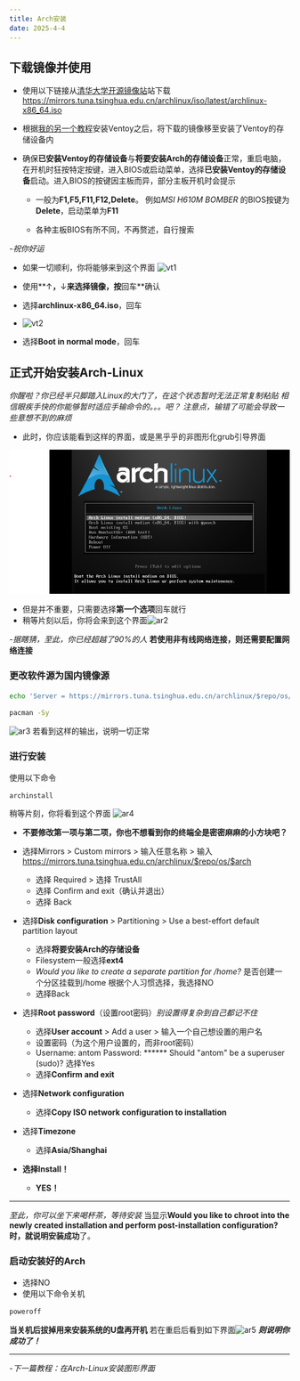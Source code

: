 ```yaml
---
title: Arch安装
date: 2025-4-4
---
```


## 下载镜像并使用

- 使用以下链接从[清华大学开源镜像站](https://mirrors.tuna.tsinghua.edu.cn)站下载
<https://mirrors.tuna.tsinghua.edu.cn/archlinux/iso/latest/archlinux-x86_64.iso>

- 根据[我的另一个教程](/2025/01/24/Ventoy-install/)安装Ventoy之后，将下载的镜像移至安装了Ventoy的存储设备内

- 确保**已安装Ventoy的存储设备**与**将要安装Arch的存储设备**正常，重启电脑，在开机时狂按特定按键，进入BIOS或启动菜单，选择**已安装Ventoy的存储设备**启动。进入BIOS的按键因主板而异，部分主板开机时会提示
  - 一般为**F1,F5,F11,F12,Delete**。
 例如*MSI H610M BOMBER* 的BIOS按键为**Delete**，启动菜单为**F11**

  - 各种主板BIOS有所不同，不再赘述，自行搜索

 -*祝你好运*

- 如果一切顺利，你将能够来到这个界面
![vt1](/img/ventoy-install/ventoy-boot-menu.png)

- 使用**↑**，**↓**来选择镜像，按**回车**确认

- 选择**archlinux-x86_64.iso**，回车
- ![vt2](/img/ventoy-install/ventoy-iso-selection.png)
- 选择**Boot in normal mode**，回车

## 正式开始安装Arch-Linux

*你醒啦？你已经半只脚踏入Linux的大门了，在这个状态暂时无法正常复制粘贴*
*相信眼疾手快的你能够暂时适应手输命令的。。。吧？*
*注意点，输错了可能会导致一些意想不到的麻烦*

- 此时，你应该能看到这样的界面，或是黑乎乎的非图形化grub引导界面

![ar1](../img/arch-install/arch-boot-screen.png)

- 但是并不重要，只需要选择**第一个选项**回车就行
- 稍等片刻以后，你将会来到这个界面![ar2](/img/arch-install/arch-after-boot.png)

-*据瞎猜，至此，你已经超越了90%的人*
**若使用非有线网络连接，则还需要配置网络连接**

### 更改软件源为国内镜像源

```bash
echo 'Server = https://mirrors.tuna.tsinghua.edu.cn/archlinux/$repo/os/$arch' > /etc/pacman.d/mirrorlist
```

```bash
pacman -Sy
```

![ar3](/img/arch-install/arch-pacman-update.png)
若看到这样的输出，说明一切正常

### 进行安装

使用以下命令

```bash
archinstall
```

稍等片刻，你将看到这个界面
![ar4](/img/arch-install/archinstall-menu.png)

- **不要修改第一项与第二项，你也不想看到你的终端全是密密麻麻的小方块吧？**

- 选择Mirrors > Custom mirrors > 输入任意名称 > 输入<https://mirrors.tuna.tsinghua.edu.cn/archlinux/$repo/os/$arch>
  - 选择 Required > 选择 TrustAll
  - 选择 Confirm and exit（确认并退出）
  - 选择 Back
- 选择**Disk configuration** > Partitioning > Use a best-effort default partition layout
  - 选择**将要安装Arch的存储设备**
  - Filesystem一般选择**ext4**
  - *Would you like to create a separate partition for /home?*
是否创建一个分区挂载到/home
根据个人习惯选择，我选择NO
  - 选择Back

- 选择**Root password**（设置root密码）*别设置得复杂到自己都记不住*
  - 选择**User account** > Add a user > 输入一个自己想设置的用户名
  - 设置密码（为这个用户设置的，而非root密码）
  - Username: antom
  Password: \******
  Should "antom" be a superuser (sudo)?
 选择Yes
  - 选择**Confirm and exit**

- 选择**Network configuration**
  - 选择**Copy ISO network configuration to installation**

- 选择**Timezone**
  - 选择**Asia/Shanghai**

- **选择Install！**
  - **YES！**

---
*至此，你可以坐下来喝杯茶，等待安装*
当显示**Would you like to chroot into the newly created installation and perform post-installation configuration?**时，就说明**安装成功**了。

### 启动安装好的Arch

- 选择NO
- 使用以下命令关机

 ```bash
 poweroff
 ```

**当关机后拔掉用来安装系统的U盘再开机**
若在重启后看到如下界面![ar5](/img/arch-install/arch-success-boot.png)
***则说明你成功了！***

---

-*下一篇教程：在Arch-Linux安装图形界面*
